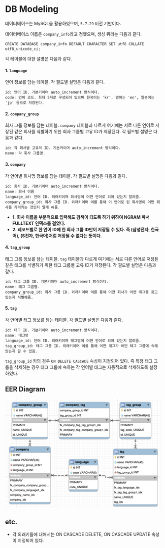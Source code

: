 # DB Modeling

데이터베이스는 MySQL을 활용하였으며, `5.7.29` 버전 기반이다.

데이터베이스 이름은 `company_info`라고 정했으며, 생성 쿼리는 다음과 같다.

```mysql
CREATE DATABASE company_info DEFAULT CHARACTER SET utf8 COLLATE utf8_unicode_ci;
```

각 테이블에 대한 설명은 다음과 같다.

#### 1. `language`
언어 정보를 담는 테이블. 각 필드별 설명은 다음과 같다.
```
id: 언어 ID. 기본키이며 auto_increment 방식이다.
code: 언어 코드. 최대 5자로 구성되어 있으며 한국어는 'kr', 영어는 'en', 일본어는 'jp' 등으로 저장된다.
```

#### 2. `company_group`
회사 그룹 정보를 담는 테이블. `company` 테이블과 다르게 여기에는 서로 다른 언어로 저장된 같은 회사를 식별하기 위한 회사 그룹별 고유 ID가 저장된다. 각 필드별 설명은 다음과 같다.
```
id: 각 회사별 고유의 ID. 기본키이며 auto_increment 방식이다.
name: 각 회사 그룹명.
```

#### 3. `company`
각 언어별 회사명 정보를 담는 테이블. 각 필드별 설명은 다음과 같다.
```
id: 회사 ID. 기본키이며 auto_increment 방식이다.
name: 회사 이름
language_id: 언어 ID. 외래키이며 회사명이 어떤 언어로 되어 있는지 알려줌.
company_group_id: 회사 그룹 ID. 외래키이며 이를 통해 이 언어로 된 회사명이 어떤 회사를 가리키는 것인지 알게 해줌.
```

* **1. 회사 이름을 부분적으로 입력해도 검색이 되도록 하기 위하여 NGRAM 파서 FULLTEXT 인덱스를 걸었다.**
* **2. 레코드별로 한 언어 ID에 한 회사 그룹 ID만이 저장될 수 있다. 즉 (삼성전자, 한국어), (S전자, 한국어)처럼 저장될 수 없다는 뜻이다.**

#### 4. `tag_group`
태그 그룹 정보를 담는 테이블. `tag` 테이블과 다르게 여기에는 서로 다른 언어로 저장된 같은 태그를 식별하기 위한 태그 그룹별 고유 ID가 저장된다. 각 필드별 설명은 다음과 같다.
```
id: 태그 그룹 ID. 기본키이며 auto_increment 방식이다.
name: 태그 그룹명.
company_group_id: 회사 그룹 ID. 외래키이며 이를 통해 어떤 회사가 어떤 태그를 갖고 있는지 식별해줌.
```

#### 5. `tag`
각 언어별 태그 정보를 담는 테이블. 각 필드별 설명은 다음과 같다.
```
id: 태그 ID. 기본키이며 auto_increment 방식이다.
name: 태그명
language_id: 언어 ID. 외래키이며 태그명이 어떤 언어로 되어 있는지 알려줌.
tag_group_id: 태그 그룹 ID. 외래키이며 이를 통해 어떤 태그가 어떤 태그 그룹에 속해 있는지 알 수 있음.
```

`tag_group_id` 키의 경우 `ON DELETE CASCADE` 속성이 지정되어 있다. 즉 특정 태그 그룹을 삭제하는 경우 태그 그룹에 속하는 각 언어별 태그는 자동적으로 삭제하도록 설정하였다.

## EER Diagram
![EER Diagram](../../images/eer_diagram.png)

## etc.
* 각 외래키들에 대해서는 ON CASCADE DELETE, ON CASCADE UPDATE 속성이 지정되어 있다. 
